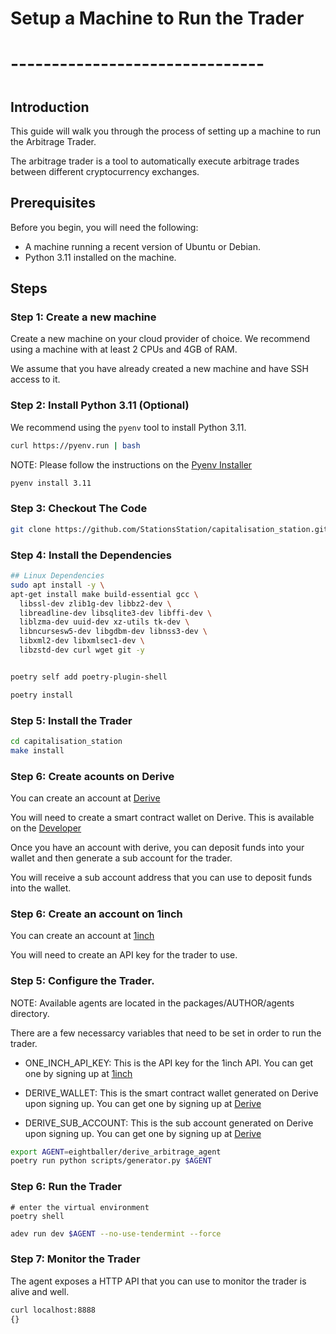 # Setup a Machine to Run the Trader
# -------------------------------
#

## Introduction

This guide will walk you through the process of setting up a machine to run the Arbitrage Trader.

The arbitrage trader is a tool to automatically execute arbitrage trades between different cryptocurrency exchanges.

## Prerequisites

Before you begin, you will need the following:

- A machine running a recent version of Ubuntu or Debian.
- Python 3.11 installed on the machine.

## Steps 

### Step 1: Create a new machine

Create a new machine on your cloud provider of choice. We recommend using a machine with at least 2 CPUs and 4GB of RAM.

We assume that you have already created a new machine and have SSH access to it.

### Step 2: Install Python 3.11 (Optional)

We recommend using the `pyenv` tool to install Python 3.11.

```bash
curl https://pyenv.run | bash
```

NOTE: Please follow the instructions on the [Pyenv Installer](https://github.com/pyenv/pyenv#b-set-up-your-shell-environment-for-pyenv)

```bash
pyenv install 3.11
```

### Step 3: Checkout The Code

```bash
git clone https://github.com/StationsStation/capitalisation_station.git --recurse-submodules
```

### Step 4: Install the Dependencies

```bash
## Linux Dependencies
sudo apt install -y \
apt-get install make build-essential gcc \
  libssl-dev zlib1g-dev libbz2-dev \
  libreadline-dev libsqlite3-dev libffi-dev \
  liblzma-dev uuid-dev xz-utils tk-dev \
  libncursesw5-dev libgdbm-dev libnss3-dev \
  libxml2-dev libxmlsec1-dev \
  libzstd-dev curl wget git -y


poetry self add poetry-plugin-shell

poetry install
```

### Step 5: Install the Trader

```bash
cd capitalisation_station
make install
```


### Step 6: Create acounts on Derive
You can create an account at [Derive](https://www.derive.xyz/invite/A0HQW)

You will need to create a smart contract wallet on Derive.
This is available on the [Developer](https://www.derive.xyz/developers)


Once you have an account with derive, you can deposit funds into your wallet and then generate a sub account for the trader.

You will receive a sub account address that you can use to deposit funds into the wallet.

### Step 6: Create an account on 1inch
You can create an account at [1inch](https://portal.1inch.dev/login)

You will need to create an API key for the trader to use.


### Step 5: Configure the Trader.

NOTE: Available agents are located in the packages/AUTHOR/agents directory.

There are a few necessarcy variables that need to be set in order to run the trader.

- ONE_INCH_API_KEY: This is the API key for the 1inch API. You can get one by signing up at [1inch](https://portal.1inch.dev/login)

- DERIVE_WALLET: This is the smart contract wallet generated on Derive upon signing up. You can get one by signing up at [Derive](https://www.derive.xyz/invite/A0HQW)

- DERIVE_SUB_ACCOUNT: This is the sub account generated on Derive upon signing up. You can get one by signing up at [Derive](https://www.derive.xyz/invite/A0HQW)



```bash
export AGENT=eightballer/derive_arbitrage_agent
poetry run python scripts/generator.py $AGENT
```

### Step 6: Run the Trader

```
# enter the virtual environment
poetry shell
```

```bash
adev run dev $AGENT --no-use-tendermint --force 
```

### Step 7: Monitor the Trader

The agent exposes a HTTP API that you can use to monitor the trader is alive and well.

```bash
curl localhost:8888
{}
```


